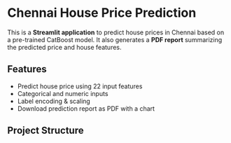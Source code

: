 # Chennai House Price Prediction

This is a **Streamlit application** to predict house prices in Chennai based on a pre-trained CatBoost model. It also generates a **PDF report** summarizing the predicted price and house features.

## Features
- Predict house price using 22 input features
- Categorical and numeric inputs
- Label encoding & scaling
- Download prediction report as PDF with a chart

## Project Structure
